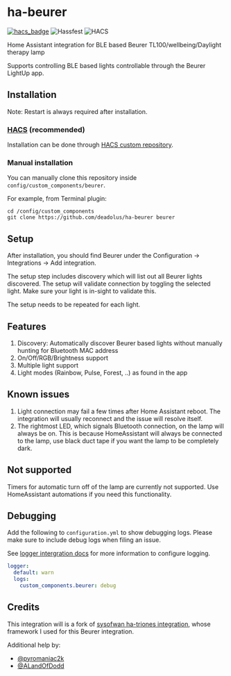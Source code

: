 # ha-beurer
[![hacs_badge](https://img.shields.io/badge/HACS-Custom-41BDF5.svg)](https://github.com/deadolus/ha-beurer)
![Hassfest](https://github.com/deadolus/ha-beurer/actions/workflows/hassfest.yaml/badge.svg)
![HACS](https://github.com/deadolus/ha-beurer/actions/workflows/hacs.yml/badge.svg)

Home Assistant integration for BLE based Beurer TL100/wellbeing/Daylight therapy lamp

Supports controlling BLE based lights controllable through the Beurer LightUp app.

## Installation

Note: Restart is always required after installation.

### [HACS](https://hacs.xyz/) (recommended)
Installation can be done through [HACS custom repository](https://hacs.xyz/docs/faq/custom_repositories).

### Manual installation
You can manually clone this repository inside `config/custom_components/beurer`.

For  example, from Terminal plugin:
```
cd /config/custom_components
git clone https://github.com/deadolus/ha-beurer beurer
```

## Setup
After installation, you should find Beurer under the Configuration -> Integrations -> Add integration.

The setup step includes discovery which will list out all Beurer lights discovered. The setup will validate connection by toggling the selected light. Make sure your light is in-sight to validate this.

The setup needs to be repeated for each light.

## Features
1. Discovery: Automatically discover Beurer based lights without manually hunting for Bluetooth MAC address
2. On/Off/RGB/Brightness support
3. Multiple light support
4. Light modes (Rainbow, Pulse, Forest, ..) as found in the app

## Known issues
1. Light connection may fail a few times after Home Assistant reboot. The integration will usually reconnect and the issue will resolve itself.
2. The rightmost LED, which signals Bluetooth connection, on the lamp will always be on.
   This is because HomeAssistant will always be connected to the lamp, use black duct tape if you want the lamp to be completely dark.

## Not supported
Timers for automatic turn off of the lamp are currently not supported. 
Use HomeAssistant automations if you need this functionality.

## Debugging
Add the following to `configuration.yml` to show debugging logs. Please make sure to include debug logs when filing an issue.

See [logger intergration docs](https://www.home-assistant.io/integrations/logger/) for more information to configure logging.

```yml
logger:
  default: warn
  logs:
    custom_components.beurer: debug
```

## Credits
This integration will is a fork of [sysofwan ha-triones integration](https://github.com/sysofwan/ha-triones), whose framework I used for this Beurer integration. 

Additional help by: 
- [@pyromaniac2k](https://github.com/pyromaniac2k)
- [@ALandOfDodd](https://github.com/LandOfDodd)
